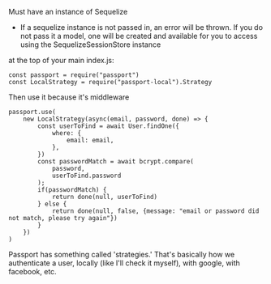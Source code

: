 
Must have an instance of Sequelize
- If a sequelize instance is not passed in, an error will be thrown. 
If you do not pass it a model, one will be created and available for you to access using the SequelizeSessionStore instance 

at the top of your main index.js: 

    const passport = require("passport")
    const LocalStrategy = require("passport-local").Strategy 

Then use it because it's middleware 

    passport.use(
        new LocalStrategy(async(email, password, done) => {
            const userToFind = await User.findOne({
                where: {
                    email: email,
                },
            })
            const passwordMatch = await bcrypt.compare(
                password,
                userToFind.password
            );
            if(passwordMatch) {
                return done(null, userToFind)
            } else {
                return done(null, false, {message: "email or password did not match, please try again"})
            }
        })
    )

Passport has something called 'strategies.' That's basically how we authenticate a user, locally (like I'll check it myself), with google, with facebook, etc.
